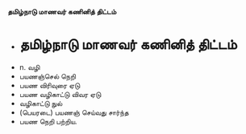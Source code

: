 **தமிழ்நாடு மாணவர் கணினித் திட்டம்**
- # தமிழ்நாடு மாணவர் கணினித் திட்டம்
- n. வழி
- பயணஞ்செல் நெறி
- பயண விரிவுரை ஏடு
- பயண வழிகாட்டு விவர ஏடு
- வழிகாட்டு நுல்
- (பெயரடை) பயணஞ் செய்வது சார்ந்த
- பயண நெறி பற்றிய.

